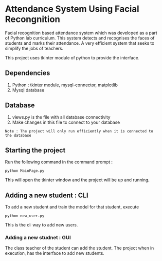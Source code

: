 # Attendance System Using Facial Recongnition
Facial recognition based attendance system which was developed as a part of Python lab curriculum. This system detects and recognises the faces of students and marks their attendance. A very efficient system that seeks to simplify the jobs of teachers.

This project uses tkinter module of python to provide the interface.

## Dependencies
1. Python : tkinter module, mysql-connector, matplotlib
2. Mysql database

## Database
1. views.py is the file with all database connectivity
2. Make changes in this file to connect to your database

`Note : The project will only run efficiently when it is connected to the database`

## Starting the project
Run the following command in the command prompt :

`python MainPage.py`

This will open the tkinter window and the project will be up and running.

## Adding a new student : CLI
To add a new student and train the model for that student, execute

`python new_user.py`

This is the cli way to add new users.

### Adding a new studnet : GUI
The class teacher of the student can add the student. The project when in execution, has the interface to add new students.
